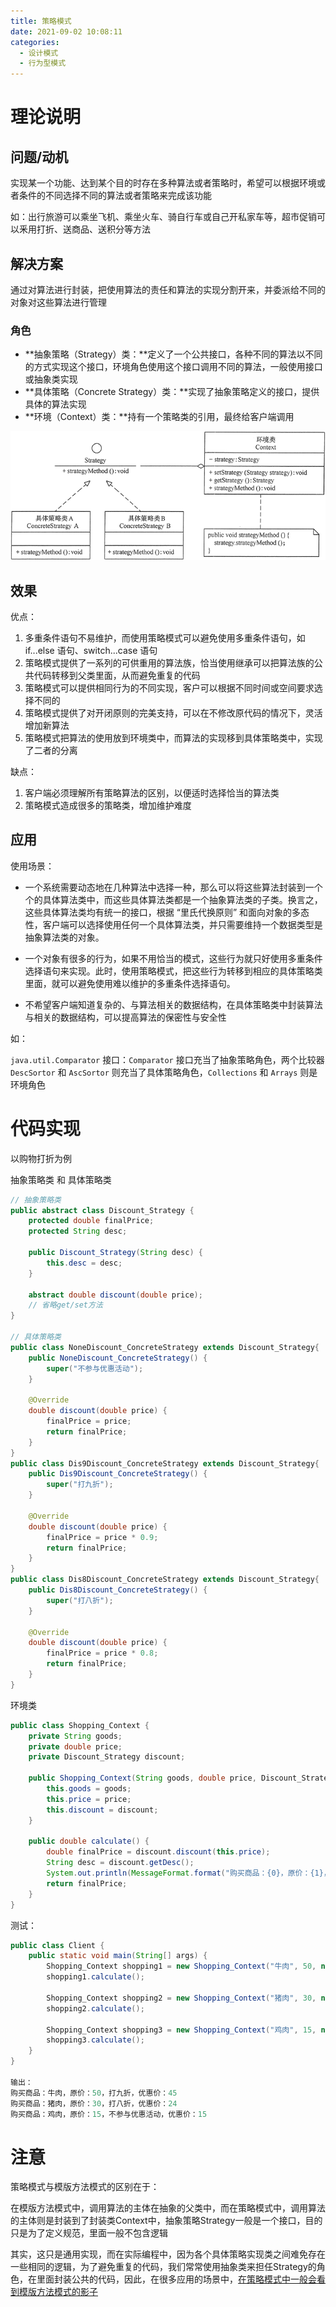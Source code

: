 ```yaml
---
title: 策略模式
date: 2021-09-02 10:08:11
categories:
  - 设计模式
  - 行为型模式
---
```


# 理论说明

## 问题/动机

实现某一个功能、达到某个目的时存在多种算法或者策略时，希望可以根据环境或者条件的不同选择不同的算法或者策略来完成该功能

如：出行旅游可以乘坐飞机、乘坐火车、骑自行车或自己开私家车等，超市促销可以釆用打折、送商品、送积分等方法

## 解决方案

通过对算法进行封装，把使用算法的责任和算法的实现分割开来，并委派给不同的对象对这些算法进行管理

### 角色

- **抽象策略（Strategy）类：**定义了一个公共接口，各种不同的算法以不同的方式实现这个接口，环境角色使用这个接口调用不同的算法，一般使用接口或抽象类实现
- **具体策略（Concrete Strategy）类：**实现了抽象策略定义的接口，提供具体的算法实现
- **环境（Context）类：**持有一个策略类的引用，最终给客户端调用

![策略模式的结构图](策略模式\3-1Q116103K1205.gif)

## 效果

优点：

1. 多重条件语句不易维护，而使用策略模式可以避免使用多重条件语句，如 if...else 语句、switch...case 语句
2. 策略模式提供了一系列的可供重用的算法族，恰当使用继承可以把算法族的公共代码转移到父类里面，从而避免重复的代码
3. 策略模式可以提供相同行为的不同实现，客户可以根据不同时间或空间要求选择不同的
4. 策略模式提供了对开闭原则的完美支持，可以在不修改原代码的情况下，灵活增加新算法
5. 策略模式把算法的使用放到环境类中，而算法的实现移到具体策略类中，实现了二者的分离


缺点：

1. 客户端必须理解所有策略算法的区别，以便适时选择恰当的算法类
2. 策略模式造成很多的策略类，增加维护难度

## 应用

使用场景：

- 一个系统需要动态地在几种算法中选择一种，那么可以将这些算法封装到一个个的具体算法类中，而这些具体算法类都是一个抽象算法类的子类。换言之，这些具体算法类均有统一的接口，根据 “里氏代换原则” 和面向对象的多态性，客户端可以选择使用任何一个具体算法类，并只需要维持一个数据类型是抽象算法类的对象。

- 一个对象有很多的行为，如果不用恰当的模式，这些行为就只好使用多重条件选择语句来实现。此时，使用策略模式，把这些行为转移到相应的具体策略类里面，就可以避免使用难以维护的多重条件选择语句。

- 不希望客户端知道复杂的、与算法相关的数据结构，在具体策略类中封装算法与相关的数据结构，可以提高算法的保密性与安全性

如：

`java.util.Comparator` 接口：`Comparator` 接口充当了抽象策略角色，两个比较器 `DescSortor` 和 `AscSortor` 则充当了具体策略角色，`Collections` 和 `Arrays` 则是环境角色

# 代码实现

以购物打折为例

抽象策略类 和 具体策略类

```java
// 抽象策略类
public abstract class Discount_Strategy {
    protected double finalPrice;
    protected String desc;

    public Discount_Strategy(String desc) {
        this.desc = desc;
    }

    abstract double discount(double price);
	// 省略get/set方法
}

// 具体策略类
public class NoneDiscount_ConcreteStrategy extends Discount_Strategy{
    public NoneDiscount_ConcreteStrategy() {
        super("不参与优惠活动");
    }

    @Override
    double discount(double price) {
        finalPrice = price;
        return finalPrice;
    }
}
public class Dis9Discount_ConcreteStrategy extends Discount_Strategy{
    public Dis9Discount_ConcreteStrategy() {
        super("打九折");
    }

    @Override
    double discount(double price) {
        finalPrice = price * 0.9;
        return finalPrice;
    }
}
public class Dis8Discount_ConcreteStrategy extends Discount_Strategy{
    public Dis8Discount_ConcreteStrategy() {
        super("打八折");
    }

    @Override
    double discount(double price) {
        finalPrice = price * 0.8;
        return finalPrice;
    }
}
```

环境类

```java
public class Shopping_Context {
    private String goods;
    private double price;
    private Discount_Strategy discount;

    public Shopping_Context(String goods, double price, Discount_Strategy discount) {
        this.goods = goods;
        this.price = price;
        this.discount = discount;
    }

    public double calculate() {
        double finalPrice = discount.discount(this.price);
        String desc = discount.getDesc();
        System.out.println(MessageFormat.format("购买商品：{0}，原价：{1}，{2}，优惠价：{3}", goods, price, desc, finalPrice));
        return finalPrice;
    }
}
```

测试：

```java
public class Client {
    public static void main(String[] args) {
        Shopping_Context shopping1 = new Shopping_Context("牛肉", 50, new Dis9Discount_ConcreteStrategy());
        shopping1.calculate();

        Shopping_Context shopping2 = new Shopping_Context("猪肉", 30, new Dis8Discount_ConcreteStrategy());
        shopping2.calculate();

        Shopping_Context shopping3 = new Shopping_Context("鸡肉", 15, new NoneDiscount_ConcreteStrategy());
        shopping3.calculate();
    }
}

输出：
购买商品：牛肉，原价：50，打九折，优惠价：45
购买商品：猪肉，原价：30，打八折，优惠价：24
购买商品：鸡肉，原价：15，不参与优惠活动，优惠价：15
```

# 注意

策略模式与模版方法模式的区别在于：

在模版方法模式中，调用算法的主体在抽象的父类中，而在策略模式中，调用算法的主体则是封装到了封装类Context中，抽象策略Strategy一般是一个接口，目的只是为了定义规范，里面一般不包含逻辑

其实，这只是通用实现，而在实际编程中，因为各个具体策略实现类之间难免存在一些相同的逻辑，为了避免重复的代码，我们常常使用抽象类来担任Strategy的角色，在里面封装公共的代码，因此，在很多应用的场景中，<u>在策略模式中一般会看到模版方法模式的影子</u>